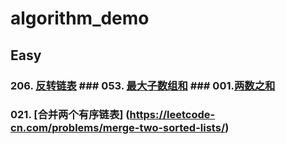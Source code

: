 # algorithm_demo
## Easy
### 206. [反转链表](https://leetcode-cn.com/problems/reverse-linked-list/) ### 053. [最大子数组和](https://leetcode-cn.com/problems/maximum-subarray/) ### 001.[两数之和](https://leetcode-cn.com/problems/two-sum/) 
### 021. [合并两个有序链表] (https://leetcode-cn.com/problems/merge-two-sorted-lists/)
